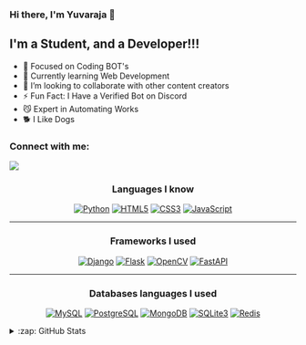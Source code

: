 ### Hi there, I'm Yuvaraja 👋
## I'm a Student, and a Developer!!!

- 🔭 Focused on Coding BOT's
- 🌱 Currently learning Web Development
- 👯 I’m looking to collaborate with other content creators
- ⚡ Fun Fact: I Have a Verified Bot on Discord
- 😼 Expert in Automating Works
- 🐕 I Like Dogs

### Connect with me:

![](https://discord.c99.nl/widget/theme-4/759050921413312532.png)

<div>
  <h3 align="center">Languages I know<br></h3>
  <p align="center">
  <a href="https://python.org"><img alt="Python" src="https://img.shields.io/badge/python-%2314354C.svg?style=for-the-badge&logo=python&logoColor=white"></a>
  <a href="https://www.google.com/search?q=html&rlz=1C1CHBF_enIN930IN930&oq=html&aqs=chrome..69i57j69i59j69i60l3j69i65l2.1424j0j1&sourceid=chrome&ie=UTF-8"><img alt="HTML5" src="https://img.shields.io/badge/html5-%23E34F26.svg?style=for-the-badge&logo=html5&logoColor=white"></a>
  <a href="https://www.google.com/search?q=css&rlz=1C1CHBF_enIN930IN930&oq=css&aqs=chrome..69i57j69i59j69i60l3j69i65l2.1424j0j1&sourceid=chrome&ie=UTF-8" target="_blank"><img alt="CSS3" src="https://img.shields.io/badge/css3-%231572B6.svg?style=for-the-badge&logo=css3&logoColor=white"></a>
  <a href="https://javascript.org" target="_blank"><img alt="JavaScript" src="https://img.shields.io/badge/javascript-%23323330.svg?style=for-the-badge&logo=javascript&logoColor=%23F7DF1E"></a>
</p>
  <hr>
  </div>
  <div>
  <h3 align="center">Frameworks I used<br></h3>
  <p align="center">
    <a href="https://djangoproject.org" target="_blank"><img alt="Django" src="https://img.shields.io/badge/django-%23092E20.svg?style=for-the-badge&logo=django&logoColor=white"></a>
    <a href="https://flask.palletsprojects.org" target="_blank"><img alt="Flask" src="https://img.shields.io/badge/flask-%23000.svg?style=for-the-badge&logo=flask&logoColor=white"></a>
    <a href="https://opencv.org" target="_blank"><img alt="OpenCV" src="https://img.shields.io/badge/opencv-%23white.svg?style=for-the-badge&logo=opencv&logoColor=white"></a>
    <a href="https://fastapi.tiangolo.com" target="_blank"><img alt="FastAPI" src="https://img.shields.io/badge/FastAPI-005571?style=for-the-badge&logo=fastapi"></a>
</p>
  </div><hr>
  <div>
  <h3 align="center">Databases languages I used</h3>
  <p align="center">
    <a href="https://mysql.org" target="_blank"><img alt="MySQL" src="https://img.shields.io/badge/mysql-%2300f.svg?style=for-the-badge&logo=mysql&logoColor=white"></a>
    <a href="https://postgresql.org" target="_blank"><img alt="PostgreSQL" src="https://img.shields.io/badge/postgres-%23316192.svg?style=for-the-badge&logo=postgresql&logoColor=white"></a>
    <a href="https://mongodb.com" target="_blank"><img alt="MongoDB" src="https://img.shields.io/badge/MongoDB-%234ea94b.svg?style=for-the-badge&logo=mongodb&logoColor=white"></a>
    <a href="https://sqlite.org" target="_blank"><img alt="SQLite3" src="https://img.shields.io/badge/sqlite-%2307405e.svg?style=for-the-badge&logo=sqlite&logoColor=white"></a>
    <a href="https://redis.io" target="_blank"><img alt="Redis" src="https://img.shields.io/badge/redis-%2307405e.svg?style=for-the-badge&logo=redis&logoColor=white"></a>
  </p>
  </div>
  
<details>
  <summary>:zap: GitHub Stats</summary>
  <img align="left" alt="Yuvaraja's GitHub Stats" src="https://github-readme-stats.vercel.app/api?username=yuvaraja28&show_icons=true&hide_border=true&theme=react&count_private=true" />
